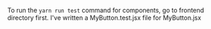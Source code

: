 To run the `yarn run test` command for components, go to frontend directory first. 
I've written a MyButton.test.jsx file for MyButton.jsx